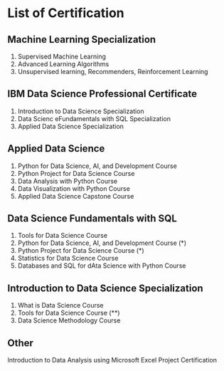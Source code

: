 # List of Certification 

## Machine Learning Specialization
1. Supervised Machine Learning
2. Advanced Learning Algorithms
3. Unsupervised learning, Recommenders, Reinforcement Learning

## IBM Data Science Professional Certificate
1. Introduction to Data Science Specialization
2. Data Scienc eFundamentals with SQL Specialization
3. Applied Data Science Specialization

## Applied Data Science
1. Python for Data Science, AI, and Development Course
2. Python Project for Data Science Course
3. Data Analysis with Python Course
4. Data Visualization with Python Course
5. Applied Data Science Capstone Course

## Data Science Fundamentals with SQL
1. Tools for Data Science Course
2. Python for Data Science, AI, and Development Course (*)
3. Python Project for Data Science Course (*)
4. Statistics for Data Science Course
5. Databases and SQL for dAta Science with Python Course

## Introduction to Data Science Specialization
1. What is Data Science Course
2. Tools for Data Science Course (**)
3. Data Science Methodology Course

## Other
Introduction to Data Analysis using Microsoft Excel Project Certification
